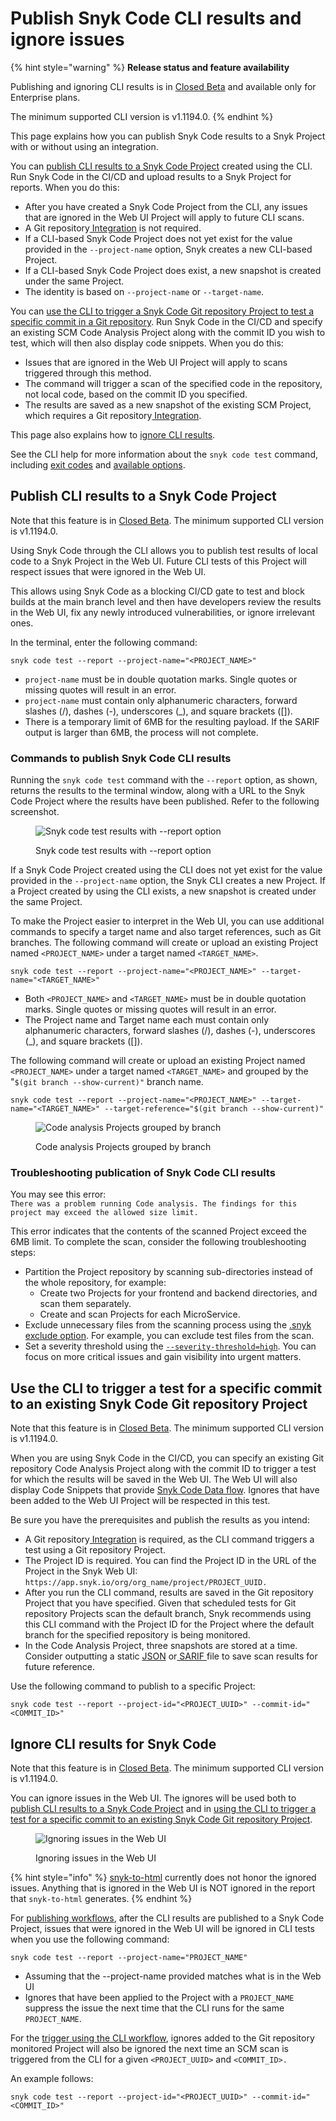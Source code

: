 # Publish Snyk Code CLI results and ignore issues

{% hint style="warning" %}
**Release status and feature availability**

Publishing and ignoring CLI results is in [Closed Beta](../../../getting-started/snyk-release-process.md#closed-beta) and available only for Enterprise plans.

The minimum supported CLI version is v1.1194.0.
{% endhint %}

This page explains how you can publish Snyk Code results to a Snyk Project with or without using an integration.

You can [publish CLI results to a Snyk Code Project](publish-snyk-code-cli-results-and-ignore-issues.md#publish-cli-results-to-a-snyk-code-project) created using the CLI. Run Snyk Code in the CI/CD and upload results to a Snyk Project for reports. When you do this:

* After you have created a Snyk Code Project from the CLI, any issues that are ignored in the Web UI Project will apply to future CLI scans.
* A Git repository[ Integration](../../../integrate-with-snyk/git-repositories-scms-integrations-with-snyk/) is not required.
* If a CLI-based Snyk Code Project does not yet exist for the value provided in the `--project-name` option, Snyk creates a new CLI-based Project.&#x20;
* If a CLI-based Snyk Code Project does exist, a new snapshot is created under the same Project.
* The identity is based on `--project-name` or `--target-name`.

You can [use the CLI to trigger a Snyk Code Git repository Project to test a specific commit in a Git repository](publish-snyk-code-cli-results-and-ignore-issues.md#use-the-cli-to-trigger-a-snyk-code-git-repository-project-to-test-a-specific-commit-in-a-git-reposit). Run Snyk Code in the CI/CD and specify an existing SCM Code Analysis Project along with the commit ID you wish to test, which will then also display code snippets. When you do this:

* Issues that are ignored in the Web UI Project will apply to scans triggered through this method.&#x20;
* The command will trigger a scan of the specified code in the repository, not local code, based on the commit ID you specified.&#x20;
* The results are saved as a new snapshot of the existing SCM Project, which requires a Git repository[ Integration](../../../integrate-with-snyk/git-repositories-scms-integrations-with-snyk/).

This page also explains how to [ignore CLI results](publish-snyk-code-cli-results-and-ignore-issues.md#ignore-cli-results).

See the CLI help for more information about the `snyk code test` command, including [exit codes](../../commands/code-test.md#exit-codes) and [available options](../../commands/code-test.md#options).

## **Publish CLI results to a Snyk Code Project**

Note that this feature is in [Closed Beta](../../../getting-started/snyk-release-process.md#closed-beta). The minimum supported CLI version is v1.1194.0.

Using Snyk Code through the CLI allows you to publish test results of local code to a Snyk Project in the Web UI. Future CLI tests of this Project will respect issues that were ignored in the Web UI.

This allows using Snyk Code as a blocking CI/CD gate to test and block builds at the main branch level and then have developers review the results in the Web UI, fix any newly introduced vulnerabilities, or ignore irrelevant ones.

In the terminal, enter the following command:

```
snyk code test --report --project-name="<PROJECT_NAME>"
```

* `project-name` must be in double quotation marks. Single quotes or missing quotes will result in an error.
* `project-name` must contain only alphanumeric characters, forward slashes (/), dashes (-), underscores (\_), and square brackets (\[]).
* There is a temporary limit of 6MB for the resulting payload. If the SARIF output is larger than 6MB, the process will not complete.

### Commands to publish Snyk Code CLI results

Running the `snyk code test` command with the `--report` option, as shown, returns the results to the terminal window, along with a URL to the Snyk Code Project where the results have been published. Refer to the following screenshot.

<figure><img src="../../../.gitbook/assets/image (2) (6).png" alt="Snyk code test results with --report option"><figcaption><p>Snyk code test results with --report option</p></figcaption></figure>

If a Snyk Code Project created using the CLI does not yet exist for the value provided in the `--project-name` option, the Snyk CLI creates a new Project. If a Project created by using the CLI exists, a new snapshot is created under the same Project.

To make the Project easier to interpret in the Web UI, you can use additional commands to specify a target name and also target references, such as Git branches. The following command will create or upload an existing Project named `<PROJECT_NAME>` under a target named `<TARGET_NAME>`.

```
snyk code test --report --project-name="<PROJECT_NAME>" --target-name="<TARGET_NAME>"
```

* Both `<PROJECT_NAME>` and `<TARGET_NAME>` must be in double quotation marks. Single quotes or missing quotes will result in an error.
* The Project name and Target name each must contain only alphanumeric characters, forward slashes (/), dashes (-), underscores (\_), and square brackets (\[]).

The following command will create or upload an existing Project named `<PROJECT_NAME>` under a target named `<TARGET_NAME>` and grouped by the "`$(git branch --show-current)"` branch name.

```
snyk code test --report --project-name="<PROJECT_NAME>" --target-name="<TARGET_NAME>" --target-reference="$(git branch --show-current)"
```

<figure><img src="../../../.gitbook/assets/image (4) (4).png" alt="Code analysis Projects grouped by branch"><figcaption><p>Code analysis Projects grouped by branch</p></figcaption></figure>

### **Troubleshooting publication of Snyk Code CLI results**

You may see this error:\
`There was a problem running Code analysis. The findings for this project may exceed the allowed size limit.`

This error indicates that the contents of the scanned Project exceed the 6MB limit. To complete the scan, consider the following troubleshooting steps:

* Partition the Project repository by scanning sub-directories instead of the whole repository, for example:
  * Create two Projects for your frontend and backend directories, and scan them separately.
  * Create and scan Projects for each MicroService.
* Exclude unnecessary files from the scanning process using the [.snyk exclude option](../../../scan-with-snyk/snyk-code/import-repository-to-snyk/excluding-directories-and-files-from-the-import-process.md#exclusion-syntax-of-the-.snyk-file). For example, you can exclude test files from the scan.
* Set a severity threshold using the [`--severity-threshold=high`](../failing-of-builds-in-snyk-cli.md#combining-security-policies-with-severity-threshold). You can focus on more critical issues and gain visibility into urgent matters.

## Use the CLI to trigger a test for a specific commit to an existing Snyk Code Git repository Project

Note that this feature is in [Closed Beta](../../../getting-started/snyk-release-process.md#closed-beta). The minimum supported CLI version is v1.1194.0.

When you are using Snyk Code in the CI/CD, you can specify an existing Git repository Code Analysis Project along with the commit ID to trigger a test for which the results will be saved in the Web UI. The Web UI will also display Code Snippets that provide [Snyk Code Data flow](broken-reference). Ignores that have been added to the Web UI Project will be respected in this test.

Be sure you have the prerequisites and publish the results as you intend:

* A Git repository[ Integration](../../../integrate-with-snyk/git-repositories-scms-integrations-with-snyk/) is required, as the CLI command triggers a test using a Git repository Project. &#x20;
* The Project ID is required. You can find the Project ID in the URL of the Project in the Snyk Web UI: `https://app.snyk.io/org/org_name/project/PROJECT_UUID.`
* After you run the CLI command, results are saved in the Git repository Project that you have specified. Given that scheduled tests for Git repository Projects scan the default branch, Snyk recommends using this CLI command with the Project ID for the Project where the default branch for the specified repository is being monitored.
* In the Code Analysis Project, three snapshots are stored at a time. Consider outputting a static [JSON](https://docs.snyk.io/snyk-cli/commands/code-test#json) or[ SARIF ](https://docs.snyk.io/snyk-cli/commands/code-test#sarif)file to save scan results for future reference.

Use the following command to publish to a specific Project:

```
snyk code test --report --project-id="<PROJECT_UUID>" --commit-id="<COMMIT_ID>"
```

## &#x20;**Ignore CLI results for Snyk Code**

Note that this feature is in [Closed Beta](../../../getting-started/snyk-release-process.md#closed-beta). The minimum supported CLI version is v1.1194.0.

You can ignore issues in the Web UI. The ignores will be used both to [publish CLI results to a Snyk Code Project](publish-snyk-code-cli-results-and-ignore-issues.md#publish-cli-results-to-a-snyk-code-project) and in [using the CLI to trigger a test for a specific commit to an existing Snyk Code Git repository Project](publish-snyk-code-cli-results-and-ignore-issues.md#use-the-cli-to-trigger-a-test-for-a-specific-commit-to-an-existing-snyk-code-git-repository-project).

<figure><img src="../../../.gitbook/assets/image (1) (7) (1).png" alt="Ignoring issues in the Web UI"><figcaption><p>Ignoring issues in the Web UI</p></figcaption></figure>

{% hint style="info" %}
&#x20;[snyk-to-html](https://github.com/snyk/snyk-to-html) currently does not honor the ignored issues. Anything that is ignored in the Web UI is NOT ignored in the report that `snyk-to-html` generates.
{% endhint %}

For [publishing workflows](publish-snyk-code-cli-results-and-ignore-issues.md#publish-cli-results-to-a-snyk-code-project), after the CLI results are published to a Snyk Code Project, issues that were ignored in the Web UI will be ignored in CLI tests when you use the following command:

```
snyk code test --report --project-name="PROJECT_NAME"
```

* Assuming that the --project-name provided matches what is in the Web UI
* Ignores that have been applied to the Project with a `PROJECT_NAME` suppress the issue the next time that the CLI runs for the same `PROJECT_NAME`.

For the [trigger using the CLI workflow](publish-snyk-code-cli-results-and-ignore-issues.md#use-the-cli-to-trigger-a-snyk-code-git-repository-project-to-test-a-specific-commit-in-a-git-reposit),  ignores added to the Git repository monitored Project will also be ignored the next time an SCM scan is triggered from the CLI for a given `<PROJECT_UUID>` and `<COMMIT_ID>.`

An example follows:

```
snyk code test --report --project-id="<PROJECT_UUID>" --commit-id="<COMMIT_ID>"
```
